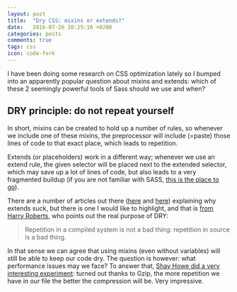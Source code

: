 ```yaml
---
layout: post
title:  "Dry CSS: mixins or extends?"
date:   2016-07-26 20:25:16 +0200
categories: posts
comments: true
tags: css
icon: code-fork
---
```

I have been doing some research on CSS optimization lately so I bumped into an apparently popular question about mixins and extends: which of these 2 seemingly powerful tools of Sass should we use and when?

## DRY principle: do not repeat yourself
In short, mixins can be created to hold up a number of rules, so whenever we include one of these mixins, the preprocessor will include (=paste) those lines of code to that exact place, which leads to repetition.

Extends (or placeholders) work in a different way; whenever we use an extend rule, the given selector will be placed next to the extended selector, which may save up a lot of lines of code, but also leads to a very fragmented buildup (if you are not familiar with SASS, [this is the place to go](http://sass-lang.com/guide)).

There are a number of articles out there ([here](https://www.sitepoint.com/avoid-sass-extend/) and [here](http://vanseodesign.com/css/sass-mixin-or-extend/)) explaining why extends suck, but there is one I would like to highlight, and that is [from Harry Roberts](http://csswizardry.com/2014/11/when-to-use-extend-when-to-use-a-mixin/), who points out the real purpose of DRY:

> Repetition in a compiled system is not a bad thing: repetition in source is a bad thing.

In that sense we can agree that using mixins (even without variables) will still be able to keep our code dry. The question is however: what performance issues may we face? To answer that, [Shay Howe did a very interesting experiment](https://tech.bellycard.com/blog/sass-mixins-vs-extends-the-data/): turned out thanks to Gzip, the more repetition we have in our file the better the compression will be. Very impressive.